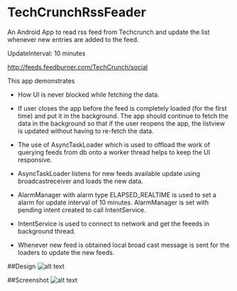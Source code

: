 TechCrunchRssFeader
===================
An Android App to read rss feed from Techcrunch and update the list whenever new entries are added to the feed. 

UpdateInterval: 10 minutes 

http://feeds.feedburner.com/TechCrunch/social 

This app demonstrates 
- How UI is never blocked while fetching the data.
- If user closes the app before the feed is completely loaded (for the first time) and put it in the background. The app should continue to fetch the data in the background so that if the user reopens the app, the listview is updated without having to re-fetch the data.

- The use of AsyncTaskLoader which is used to offload the work of querying feeds from db onto a worker thread 
helps to keep the UI responsive.

- AsyncTaskLoader listens for new feeds available update using broadcastreceiver and loads the new data. 

- AlarmManager with alarm type ELAPSED_REALTIME is used to set a alarm for update interval of 10 minutes. AlarmManager is set with pending intent created to call IntentService.

- IntentService is used to connect to network and get the feeeds in background thread.

- Whenever new feed is obtained local broad cast message is sent for the loaders to update the new feeds.

##Design
![alt text](https://github.com/smanikandan14/TechCrunchRssFeader/blob/master/art/design.png "")

##Screenshot
![alt text](https://github.com/smanikandan14/TechCrunchRssFeader/blob/master/art/RssFeeder.png "")
